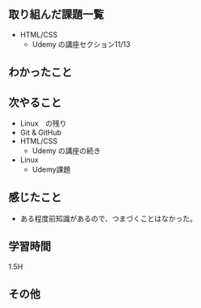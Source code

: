 ## 取り組んだ課題一覧
- HTML/CSS
  - Udemy の講座セクション11/13
## わかったこと
## 次やること
- Linux　の残り
- Git & GitHub
- HTML/CSS
  - Udemy の講座の続き
- Linux
  - Udemy課題
## 感じたこと
- ある程度前知識があるので、つまづくことはなかった。
## 学習時間
1.5H
## その他
